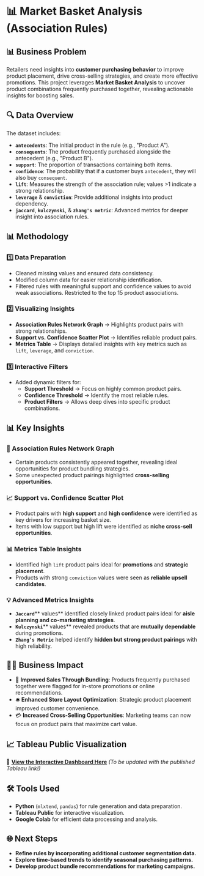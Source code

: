 # 📊 Market Basket Analysis (Association Rules)

## **📊 Business Problem**

Retailers need insights into **customer purchasing behavior** to improve product placement, drive cross-selling strategies, and create more effective promotions. This project leverages **Market Basket Analysis** to uncover product combinations frequently purchased together, revealing actionable insights for boosting sales.

## **🔍 Data Overview**

The dataset includes:

- **`antecedents`**: The initial product in the rule (e.g., "Product A").
- **`consequents`**: The product frequently purchased alongside the antecedent (e.g., "Product B").
- **`support`**: The proportion of transactions containing both items.
- **`confidence`**: The probability that if a customer buys `antecedent`, they will also buy `consequent`.
- **`lift`**: Measures the strength of the association rule; values >1 indicate a strong relationship.
- **`leverage`** & **`conviction`**: Provide additional insights into product dependency.
- **`jaccard`**, **`kulczynski`**, & **`zhang's metric`**: Advanced metrics for deeper insight into association rules.

## **📊 Methodology**

### **1️⃣ Data Preparation**

- Cleaned missing values and ensured data consistency.
- Modified column data for easier relationship identification.
- Filtered rules with meaningful support and confidence values to avoid weak associations. Restricted to the top 15 product associations.

### **2️⃣ Visualizing Insights**

- **Association Rules Network Graph** → Highlights product pairs with strong relationships.
- **Support vs. Confidence Scatter Plot** → Identifies reliable product pairs.
- **Metrics Table** → Displays detailed insights with key metrics such as `lift`, `leverage`, and `conviction`.

### **3️⃣ Interactive Filters**

- Added dynamic filters for:
  - **Support Threshold** → Focus on highly common product pairs.
  - **Confidence Threshold** → Identify the most reliable rules.
  - **Product Filters** → Allows deep dives into specific product combinations.

## **📊 Key Insights**

### **🌟 Association Rules Network Graph**

- Certain products consistently appeared together, revealing ideal opportunities for product bundling strategies.
- Some unexpected product pairings highlighted **cross-selling opportunities**.

### **📈 Support vs. Confidence Scatter Plot**

- Product pairs with **high support** and **high confidence** were identified as key drivers for increasing basket size.
- Items with low support but high lift were identified as **niche cross-sell opportunities**.

### **📊 Metrics Table Insights**

- Identified high `lift` product pairs ideal for **promotions** and **strategic placement**.
- Products with strong `conviction` values were seen as **reliable upsell candidates**.

### **💡 Advanced Metrics Insights**

- **`Jaccard`**\*\* values\*\* identified closely linked product pairs ideal for **aisle planning and co-marketing strategies**.
- **`Kulczynski`**\*\* values\*\* revealed products that are **mutually dependable** during promotions.
- **`Zhang’s Metric`** helped identify **hidden but strong product pairings** with high reliability.

## **👨‍💼 Business Impact**

- 🚀 **Improved Sales Through Bundling**: Products frequently purchased together were flagged for in-store promotions or online recommendations.
- 🛎️ **Enhanced Store Layout Optimization**: Strategic product placement improved customer convenience.
- 💳 **Increased Cross-Selling Opportunities**: Marketing teams can now focus on product pairs that maximize cart value.

## **📈 Tableau Public Visualization**

🔗 **[View the Interactive Dashboard Here](https://public.tableau.com/views/Store_Segmentation_Results/market_basket_dashboard?:language=en-US&:sid=&:redirect=auth&:display_count=n&:origin=viz_share_link)** *(To be updated with the published Tableau link!)*

## **🛠️ Tools Used**

- **Python** (`mlxtend`, `pandas`) for rule generation and data preparation.
- **Tableau Public** for interactive visualization.
- **Google Colab** for efficient data processing and analysis.

## **🌐 Next Steps**

- **Refine rules by incorporating additional customer segmentation data.**
- **Explore time-based trends to identify seasonal purchasing patterns.**
- **Develop product bundle recommendations for marketing campaigns.**

